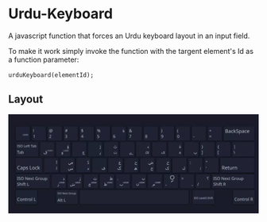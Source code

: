 # Urdu-Keyboard
A javascript function that forces an Urdu keyboard layout in an input field.

To make it work simply invoke the function with the targent element's Id as a function parameter:

```
urduKeyboard(elementId);
```

## Layout

<img src="https://raw.githubusercontent.com/Chashm-e-Afreen/Urdu-Keyboard/master/KeyboardLayout(2).webp" alt="Project logo"></a>
